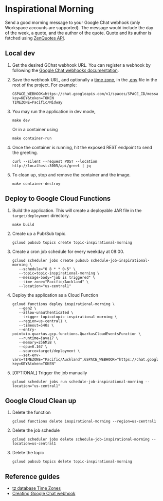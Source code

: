 # Inspirational Morning

Send a good morning message to your Google Chat webhook (only Workspace accounts are supported). The message would include the day of the week, a quote, and the author of the quote. Quote and its author is fetched using [ZenQuotes API](https://zenquotes.io/).

## Local dev

1. Get the desired GChat webhook URL. You can register a webhook by following the [Google Chat webhooks documentation](https://developers.google.com/workspace/chat/quickstart/webhooks#register-webhook).

2. Save the webhook URL, and optionally a [time zone](https://en.wikipedia.org/wiki/List_of_tz_database_time_zones), in the [.env](./.env) file in the root of the project. For example:

   ```env
   GSPACE_WEBHOOK=https://chat.googleapis.com/v1/spaces/SPACE_ID/messages?key=KEY&token=TOKEN
   TIMEZONE=Pacific/Midway
   ```

3. You may run the application in dev mode,

   ```shell
   make dev
   ```

   Or in a container using

   ```shell
   make container-run
   ```

4. Once the container is running, hit the exposed REST endpoint to send the greeting.

   ```shell
   curl --silent --request POST --location http://localhost:3005/api/greet | jq
   ```

5. To clean up, stop and remove the container and the image.

   ```shell
   make container-destroy
   ```

## Deploy to Google Cloud Functions

1. Build the application. This will create a deployable JAR file in the `target/deployment` directory.

   ```shell
   make build
   ```

2. Create up a Pub/Sub topic.

   ```shell
   gcloud pubsub topics create topic-inspirational-morning
   ```

3. Create a cron job schedule for every weekday at 08:00.

   ```shell
   gcloud scheduler jobs create pubsub schedule-job-inspirational-morning \
      --schedule="0 8 * * 0-5" \
      --topic=topic-inspirational-morning \
      --message-body="job is triggered" \
      --time-zone="Pacific/Auckland" \
      --location="us-central1"
   ```

4. Deploy the application as a Cloud Function

   ```shell
   gcloud functions deploy inspirational-morning \
      --gen2 \
      --allow-unauthenticated \
      --trigger-topic=topic-inspirational-morning \
      --region=us-central1 \
      --timeout=540s \
      --entry-point=io.quarkus.gcp.functions.QuarkusCloudEventsFunction \
      --runtime=java17 \
      --memory=256MiB \
      --cpu=0.167 \
      --source=target/deployment \
      --set-env-vars=TIMEZONE="Pacific/Auckland",GSPACE_WEBHOOK="https://chat.googleapis.com/v1/spaces/SPACE_ID/messages?key=KEY&token=TOKEN"
   ```

5. [OPTIONAL] Trigger the job manually

   ```shell
   gcloud scheduler jobs run schedule-job-inspirational-morning --location="us-central1"
   ```

## Google Cloud Clean up

1. Delete the function

   ```shell
   gcloud functions delete inspirational-morning --region=us-central1
   ```

2. Delete the job schedule

   ```shell
   gcloud scheduler jobs delete schedule-job-inspirational-morning --location=us-central1
   ```

3. Delete the topic

   ```shell
   gcloud pubsub topics delete topic-inspirational-morning
   ```

## Reference guides

-  [tz database Time Zones](https://en.wikipedia.org/wiki/List_of_tz_database_time_zones)
-  [Creating Google Chat webhook](https://developers.google.com/workspace/chat/quickstart/webhooks#register-webhook)
